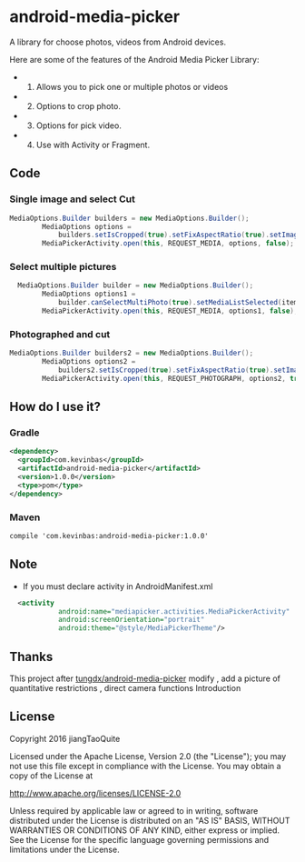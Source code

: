 # android-media-picker
A library for choose photos, videos from Android devices.

Here are some of the features of the Android Media Picker Library:

* 1) Allows you to pick one or multiple photos or videos
* 2) Options to crop photo.
* 3) Options for pick video.
* 4) Use with Activity or Fragment.


## Code

### Single image and select Cut

```Java
MediaOptions.Builder builders = new MediaOptions.Builder();
        MediaOptions options =
            builders.setIsCropped(true).setFixAspectRatio(true).setImageSize(1).build();
        MediaPickerActivity.open(this, REQUEST_MEDIA, options, false);
```
### Select multiple pictures

```Java
  MediaOptions.Builder builder = new MediaOptions.Builder();
        MediaOptions options1 =
            builder.canSelectMultiPhoto(true).setMediaListSelected(items).setImageSize(9).build();
        MediaPickerActivity.open(this, REQUEST_MEDIA, options1, false);
```
### Photographed and cut

```Java
MediaOptions.Builder builders2 = new MediaOptions.Builder();
        MediaOptions options2 =
            builders2.setIsCropped(true).setFixAspectRatio(true).setImageSize(1).build();
        MediaPickerActivity.open(this, REQUEST_PHOTOGRAPH, options2, true);
```

## How do I use it?

### Gradle
```xml
<dependency>
  <groupId>com.kevinbas</groupId>
  <artifactId>android-media-picker</artifactId>
  <version>1.0.0</version>
  <type>pom</type>
</dependency>
```
### Maven
```xml
compile 'com.kevinbas:android-media-picker:1.0.0'
```
## Note
- If you must declare activity in AndroidManifest.xml

```xml
  <activity
            android:name="mediapicker.activities.MediaPickerActivity"
            android:screenOrientation="portrait"
            android:theme="@style/MediaPickerTheme"/>
```

## Thanks

This project after [tungdx/android-media-picker](https://github.com/tungdx/android-media-picker) modify , add a picture of quantitative restrictions , direct camera functions Introduction

## License
Copyright 2016 jiangTaoQuite

Licensed under the Apache License, Version 2.0 (the "License"); you may not use this file except in compliance with the License. You may obtain a copy of the License at

http://www.apache.org/licenses/LICENSE-2.0

Unless required by applicable law or agreed to in writing, software distributed under the License is distributed on an "AS IS" BASIS, WITHOUT WARRANTIES OR CONDITIONS OF ANY KIND, either express or implied. See the License for the specific language governing permissions and limitations under the License.


